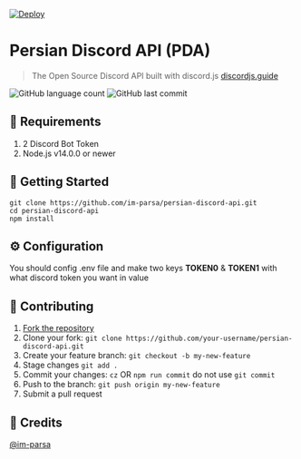 [![Deploy](https://www.herokucdn.com/deploy/button.svg)](https://heroku.com/deploy?template=https://github.com/im-parsa/csgo-bot)

# Persian Discord API (PDA)
> The Open Source Discord API built with discord.js [discordjs.guide](https://discordjs.guide)

<p align="left">
    <img alt="GitHub language count" src="https://img.shields.io/github/languages/count/im-parsa/persian-discord-api">	
    <img alt="GitHub last commit" src="https://img.shields.io/github/last-commit/im-parsa/persian-discord-api">
<p>

## 🔧 Requirements
1. 2 Discord Bot Token
2. Node.js v14.0.0 or newer


## 🚀 Getting Started

```
git clone https://github.com/im-parsa/persian-discord-api.git
cd persian-discord-api
npm install
```


## ⚙️ Configuration

You should config .env file and make two keys **TOKEN0** & **TOKEN1** with what discord token you want in value


## 🤝 Contributing

1. [Fork the repository](https://github.com/im-parsa/persian-discord-api/fork)
2. Clone your fork: `git clone https://github.com/your-username/persian-discord-api.git`
3. Create your feature branch: `git checkout -b my-new-feature`
4. Stage changes `git add .`
5. Commit your changes: `cz` OR `npm run commit` do not use `git commit`
6. Push to the branch: `git push origin my-new-feature`
7. Submit a pull request


## 📝 Credits

[@im-parsa](https://github.com/im-parsa)
